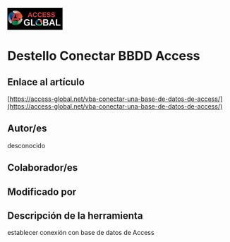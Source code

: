 ﻿![Access-global](/blob/main/Images/Logo1.png)
# Destello Conectar BBDD Access
## Enlace al artículo
[https://access-global.net/vba-conectar-una-base-de-datos-de-access/](https://access-global.net/vba-conectar-una-base-de-datos-de-access/)
## Autor/es
desconocido
## Colaborador/es

## Modificado por

## Descripción de la herramienta
establecer conexión con base de datos de Access


